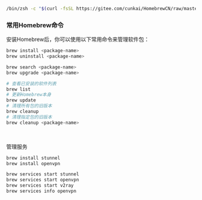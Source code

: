 
```bash
/bin/zsh -c "$(curl -fsSL https://gitee.com/cunkai/HomebrewCN/raw/master/Homebrew.sh)"
```

### 常用Homebrew命令

安装Homebrew后，你可以使用以下常用命令来管理软件包：

```sh
brew install <package-name>
brew uninstall <package-name>

brew search <package-name>
brew upgrade <package-name>

# 查看已安装的软件列表
brew list
# 更新Homebrew本身
brew update
# 清理所有包的旧版本
brew cleanup
# 清理指定包的旧版本
brew cleanup <package-name>
```

‍

管理服务

```sh
brew install stunnel
brew install openvpn

brew services start stunnel
brew services start openvpn
brew services start v2ray
brew services info openvpn
```
